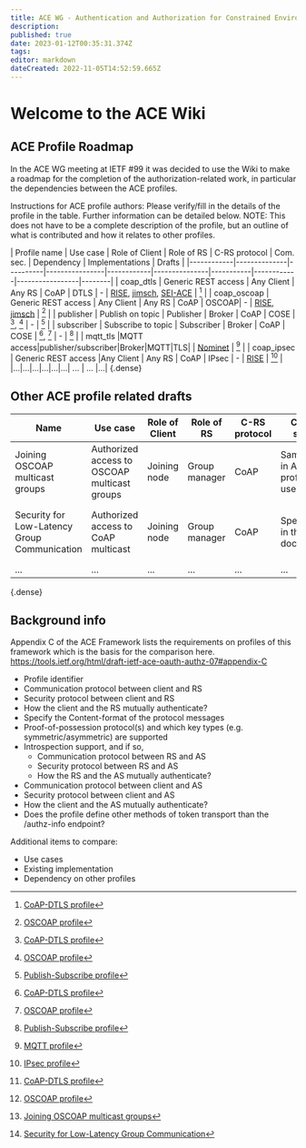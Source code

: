 ```yaml
---
title: ACE WG - Authentication and Authorization for Constrained Environments
description: 
published: true
date: 2023-01-12T00:35:31.374Z
tags: 
editor: markdown
dateCreated: 2022-11-05T14:52:59.665Z
---
```


# Welcome to the ACE Wiki

## ACE Profile Roadmap

In the ACE WG meeting at IETF #99 it was decided to use the Wiki to make a roadmap for the completion of the authorization-related work, in particular the dependencies between the ACE profiles. 

Instructions for ACE profile authors: Please verify/fill in the details of the profile in the table. Further information can be detailed below. NOTE: This does not have to be a complete description of the profile, but an outline of what is contributed and how it relates to other profiles.

|  Profile name | Use case | Role of Client | Role of RS | C-RS protocol | Com. sec. | Dependency | Implementations | Drafts |
|------------|--------------|----------|----------------|------------|---------------|-----------|------------|-----------------|--------|
| coap_dtls | Generic REST access | Any Client | Any RS | CoAP | DTLS | - | [RISE](https://bitbucket.org/marco-tiloca-sics/ace-java), [jimsch](https://github.com/Com-AugustCellars/Oauth-Authz), [SEI-ACE](https://github.com/SEI-TTG/ace-client/wiki) | [^1] |
| coap_oscoap | Generic REST access | Any Client | Any RS | CoAP | OSCOAP| - | [RISE](https://bitbucket.org/marco-tiloca-sics/ace-java), [jimsch](https://github.com/Com-AugustCellars/Oauth-Authz) | [^2] |
| publisher | Publish on topic | Publisher | Broker | CoAP | COSE | [^1], [^2] | - | [^3] |
| subscriber | Subscribe to topic | Subscriber | Broker | CoAP | COSE | [^1], [^2] | - | [^3] |
| mqtt_tls |MQTT access|publisher/subscriber|Broker|MQTT|TLS| | [Nominet](https://github.com/nominetresearch/ace-mqtt-mosquitto) | [^4] |
| coap_ipsec | Generic REST access |Any Client | Any RS | CoAP | IPsec | - | [RISE](https://gitlab.com/ace-ipsec-profile/internet-draft/tree/master/contiki_zoul_ipsec/examples/ace-token-ike) | [^5] |
|...|...|...|...|...|...| ... | ... |...|
{.dense}

## Other ACE profile related drafts

| Name | Use case | Role of Client | Role of RS | C-RS protocol | Com. sec. | Dependency | Implementations | Drafts |
|--------------|----------|----------------|------------|---------------|-----------|------------|-----------------|--------|
| Joining OSCOAP multicast groups  | Authorized access to OSCOAP multicast groups | Joining node | Group manager | CoAP | Same as in ACE profile used |  [^1],[^2]]  | Same as ACE profile | [^6]  | 
| Security for Low-Latency Group Communication  | Authorized access to CoAP multicast | Joining node | Group manager | CoAP | Specified in the document |  ACE-OAuth, symmetric key group communication security  | As part of OpenAIS EU funded project | [^7]  | 
 | ... | ... | ... | ... | ... | ... |  ...  |  ...  | ... |
 {.dense}

## Background info

Appendix C of the ACE Framework lists the requirements on profiles of this framework which is the basis for the comparison here.
https://tools.ietf.org/html/draft-ietf-ace-oauth-authz-07#appendix-C

* Profile identifier
* Communication protocol between client and RS 
* Security protocol between client and RS 
* How the client and the RS mutually authenticate?
* Specify the Content-format of the protocol messages 
* Proof-of-possession protocol(s) and which key types (e.g. symmetric/asymmetric) are supported 
* Introspection support, and if so,
   * Communication protocol between RS and AS 
   * Security protocol between RS and AS   
   * How the RS and the AS mutually authenticate?
* Communication protocol between client and AS 
* Security protocol between client and AS   
* How the client and the AS mutually authenticate?
* Does the profile define other methods of token transport than the /authz-info endpoint?

Additional items to compare:

* Use cases
* Existing implementation
* Dependency on other profiles

[^1]: [CoAP-DTLS profile](https://tools.ietf.org/html/draft-ietf-ace-dtls-authorize)
[^2]: [OSCOAP profile](https://tools.ietf.org/html/draft-seitz-ace-oscoap-profile)
[^3]: [Publish-Subscribe profile](https://tools.ietf.org/html/draft-palombini-ace-coap-pubsub-profile)
[^4]: [MQTT profile](https://tools.ietf.org/html/draft-sengul-ace-mqtt-tls-profile)
[^5]: [IPsec profile](https://tools.ietf.org/html/draft-aragon-ace-ipsec-profile)
[^6]: [Joining OSCOAP multicast groups](https://tools.ietf.org/html/draft-tiloca-ace-oscoap-joining)
[^7]: [Security for Low-Latency Group Communication](https://tools.ietf.org/html/draft-somaraju-ace-multicast)

